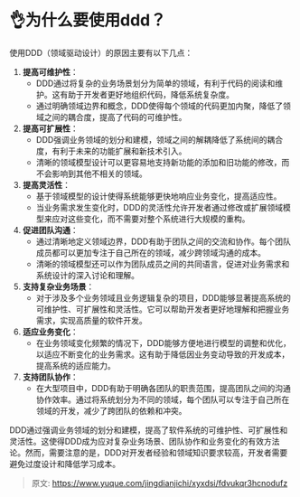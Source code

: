 # 👌为什么要使用ddd？

使用DDD（领域驱动设计）的原因主要有以下几点：

1. **提高可维护性**：
    - DDD通过将复杂的业务场景划分为简单的领域，有利于代码的阅读和维护。这有助于开发者更好地组织代码，降低系统复杂度。
    - 通过明确领域边界和概念，DDD使得每个领域的代码更加内聚，降低了领域之间的耦合度，提高了代码的可维护性。
2. **提高可扩展性**：
    - DDD强调业务领域的划分和建模，领域之间的解耦降低了系统间的耦合度，有利于未来的功能扩展和新技术引入。
    - 清晰的领域模型设计可以更容易地支持新功能的添加和旧功能的修改，而不会影响到其他不相关的领域。
3. **提高灵活性**：
    - 基于领域模型的设计使得系统能够更快地响应业务变化，提高适应性。
    - 当业务需求发生变化时，DDD的灵活性允许开发者通过修改或扩展领域模型来应对这些变化，而不需要对整个系统进行大规模的重构。
4. **促进团队沟通**：
    - 通过清晰地定义领域边界，DDD有助于团队之间的交流和协作。每个团队成员都可以更加专注于自己所在的领域，减少跨领域沟通的成本。
    - 清晰的领域模型还可以作为团队成员之间的共同语言，促进对业务需求和系统设计的深入讨论和理解。
5. **支持复杂业务场景**：
    - 对于涉及多个业务领域且业务逻辑复杂的项目，DDD能够显著提高系统的可维护性、可扩展性和灵活性。它可以帮助开发者更好地理解和把握业务需求，实现高质量的软件开发。
6. **适应业务变化**：
    - 在业务领域变化频繁的情况下，DDD能够方便地进行模型的调整和优化，以适应不断变化的业务需求。这有助于降低因业务变动导致的开发成本，提高系统的适应能力。
7. **支持团队协作**：
    - 在大型项目中，DDD有助于明确各团队的职责范围，提高团队之间的沟通协作效率。通过将系统划分为不同的领域，每个团队可以专注于自己所在领域的开发，减少了跨团队的依赖和冲突。

DDD通过强调业务领域的划分和建模，提高了软件系统的可维护性、可扩展性和灵活性。这使得DDD成为应对复杂业务场景、团队协作和业务变化的有效方法论。然而，需要注意的是，DDD对开发者经验和领域知识要求较高，开发者需要避免过度设计和降低学习成本。



> 原文: <https://www.yuque.com/jingdianjichi/xyxdsi/fdvukqr3hcnodufz>
